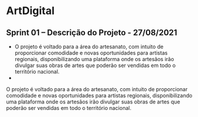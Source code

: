 # ArtDigital

## Sprint 01 – Descrição do Projeto - 27/08/2021

* O projeto é voltado para a área do artesanato, com intuito de proporcionar comodidade e novas oportunidades para artistas regionais, disponibilizando uma plataforma onde os artesãos irão divulgar suas obras de artes que poderão ser vendidas em todo o território nacional.
* 
O projeto é voltado para a área do artesanato, com intuito de proporcionar comodidade e novas oportunidades para artistas regionais, disponibilizando uma plataforma onde os artesãos irão divulgar suas obras de artes que poderão ser vendidas em todo o território nacional.

